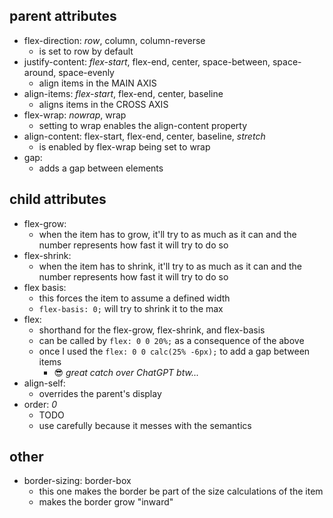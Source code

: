 ## parent attributes
- flex-direction: *row*, column, column-reverse
    - is set to row by default
- justify-content: *flex-start*, flex-end, center, space-between, space-around, space-evenly
    - align items in the MAIN AXIS
- align-items: *flex-start*, flex-end, center, baseline
    - aligns items in the CROSS AXIS
- flex-wrap: *nowrap*, wrap
    - setting to wrap enables the align-content property
- align-content: flex-start, flex-end, center, baseline, *stretch*
    - is enabled by flex-wrap being set to wrap
- gap:
    - adds a gap between elements

## child attributes
- flex-grow:
    - when the item has to grow, it'll try to as much as it can and the number represents how fast it will try to do so
- flex-shrink:
    - when the item has to shrink, it'll try to as much as it can and the number represents how fast it will try to do so
- flex basis:
    - this forces the item to assume a defined width
    - `flex-basis: 0;` will try to shrink it to the max
- flex:
    - shorthand for the flex-grow, flex-shrink, and flex-basis
    - can be called by `flex: 0 0 20%;` as a consequence of the above
    - once I used the `flex: 0 0 calc(25% -6px);` to add a gap between items
        - 😎 *great catch over ChatGPT btw...*
- align-self:
    - overrides the parent's display
- order: *0*
    - TODO
    - use carefully because it messes with the semantics

## other
- border-sizing: border-box
    - this one makes the border be part of the size calculations of the item
    - makes the border grow "inward"
